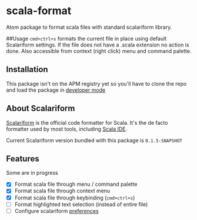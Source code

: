 # scala-format
Atom package to format scala files with standard scalariform library.

##Usage
`cmd+ctrl+s` formats the current file in place using default Scalariform settings.  If the file does not have a .scala extension no action is done.  Also accessible from context (right click) menu and command palette.

## Installation
This package isn't on the APM registry yet so you'll have to clone the repo and load the package in [developer mode][dev-mode-package]

## About Scalariform
[Scalariform][scalariform] is the official code formatter for Scala.  It's the de facto formatter used by most tools, including [Scala IDE][scala-ide].

Current Scalariform version bundled with this package is `0.1.5-SNAPSHOT`

## Features
Some are in progress
- [x] Format scala file through menu / command palette
- [x] Format scala file through context menu
- [x] Format scala file through keybinding (`cmd+ctrl+s`)
- [ ] Format highlighted text selection (instead of entire file)
- [ ] Configure scalariform [preferences][prefs]

[dev-mode-package]: https://discuss.atom.io/t/load-developing-package/2554/11
[scalariform]: https://github.com/mdr/scalariform
[scala-ide]: http://scala-ide.org
[prefs]: https://github.com/mdr/scalariform#preferences
